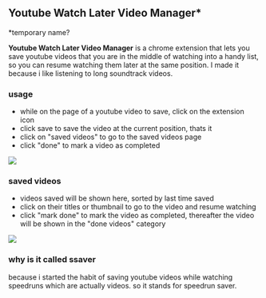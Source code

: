 ## Youtube Watch Later Video Manager*
*temporary name?

**Youtube Watch Later Video Manager** is a chrome extension that lets you save youtube videos that you are in the middle of watching into a handy list, so you can resume watching them later at the same position. I made it because i like listening to long soundtrack videos.

### usage
- while on the page of a youtube video to save, click on the extension icon
- click save to save the video at the current position, thats it
- click on "saved videos" to go to the saved videos page
- click "done" to mark a video as completed

![](https://i.imgur.com/HelptQk.gif)

### saved videos
- videos saved will be shown here, sorted by last time saved
- click on their titles or thumbnail to go to the video and resume watching
- click "mark done" to mark the video as completed, thereafter the video will be shown in the "done videos" category

![](https://i.imgur.com/lddaN5w.png)

### why is it called ssaver
because i started the habit of saving youtube videos while watching speedruns which are actually videos. so it stands for speedrun saver.